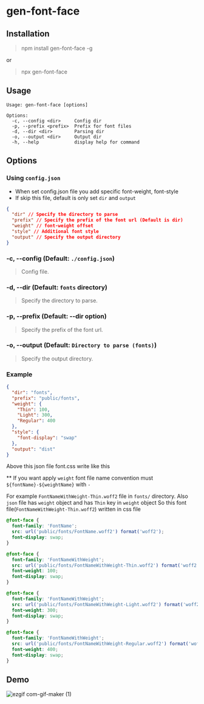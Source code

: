 # gen-font-face

## Installation

> npm install gen-font-face -g

or

> npx gen-font-face

## Usage

```
Usage: gen-font-face [options]

Options:
  -c, --config <dir>     Config dir
  -p, --prefix <prefix>  Prefix for font files
  -d, --dir <dir>        Parsing dir
  -o, --output <dir>     Output dir
  -h, --help             display help for command
```

## Options

### Using `config.json`

- When set config.json file you add specific font-weight, font-style
- If skip this file, default is only set `dir` and `output`

```json
{
  "dir" // Specify the directory to parse
  "prefix" // Specify the prefix of the font url (Default is dir)
  "weight" // font-weight offset
  "style" // Additional font style
  "output" // Specify the output directory
}
```

### -c, --config (Default: `./config.json`)

> Config file.

### -d, --dir (Default: `fonts` directory)

> Specify the directory to parse.

### -p, --prefix (Default: --dir option)

> Specify the prefix of the font url.

### -o, --output (Default: `Directory to parse (fonts)`)

> Specify the output directory.

### Example

```json
{
  "dir": "fonts",
  "prefix": "public/fonts",
  "weight": {
    "Thin": 100,
    "Light": 300,
    "Regular": 400
  },
  "style": {
    "font-display": "swap"
  },
  "output": "dist"
}
```

Above this json file font.css write like this

** If you want apply `weight` font file name convention must `${fontName}-${weightName}` with `-` 

For example `FontNameWithWeight-Thin.woff2` file in `fonts/` directory.
Also `json` file has `weight` object and has `Thin` key in `weight` object
So this font file(`FontNameWithWeight-Thin.woff2`) written in css file

```css
@font-face {
  font-family: 'FontName';
  src: url('public/fonts/FontName.woff2') format('woff2');
  font-display: swap;
}

@font-face {
  font-family: 'FontNameWithWeight';
  src: url('public/fonts/FontNameWithWeight-Thin.woff2') format('woff2');
  font-weight: 100;
  font-display: swap;
}

@font-face {
  font-family: 'FontNameWithWeight';
  src: url('public/fonts/FontNameWithWeight-Light.woff2') format('woff2');
  font-weight: 300;
  font-display: swap;
}

@font-face {
  font-family: 'FontNameWithWeight';
  src: url('public/fonts/FontNameWithWeight-Regular.woff2') format('woff2');
  font-weight: 400;
  font-display: swap;
}
```

## Demo

![ezgif com-gif-maker (1)](https://user-images.githubusercontent.com/22593217/145664735-6db9328c-8760-4fa7-8187-76c58b6aac31.gif)
